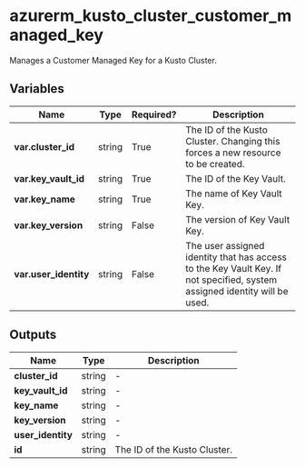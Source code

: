 # azurerm_kusto_cluster_customer_managed_key

Manages a Customer Managed Key for a Kusto Cluster.

## Variables

| Name | Type | Required? |  Description |
| ---- | ---- | --------- |  ----------- |
| **var.cluster_id** | string | True | The ID of the Kusto Cluster. Changing this forces a new resource to be created. | 
| **var.key_vault_id** | string | True | The ID of the Key Vault. | 
| **var.key_name** | string | True | The name of Key Vault Key. | 
| **var.key_version** | string | False | The version of Key Vault Key. | 
| **var.user_identity** | string | False | The user assigned identity that has access to the Key Vault Key. If not specified, system assigned identity will be used. | 



## Outputs

| Name | Type | Description |
| ---- | ---- | --------- | 
| **cluster_id** | string  | - | 
| **key_vault_id** | string  | - | 
| **key_name** | string  | - | 
| **key_version** | string  | - | 
| **user_identity** | string  | - | 
| **id** | string  | The ID of the Kusto Cluster. | 